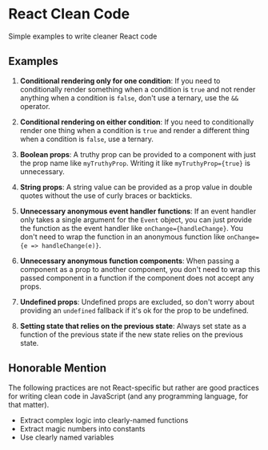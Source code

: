 # React Clean Code

Simple examples to write cleaner React code

## Examples

1. **Conditional rendering only for one condition**: If you need to conditionally render something when a condition is `true` and not render anything when a condition is `false`, don't use a ternary, use the `&&` operator.

2. **Conditional rendering on either condition**: If you need to conditionally render one thing when a condition is `true` and render a different thing when a condition is `false`, use a ternary.

3. **Boolean props**: A truthy prop can be provided to a component with just the prop name like `myTruthyProp`. Writing it like `myTruthyProp={true}` is unnecessary.

4. **String props**: A string value can be provided as a prop value in double quotes without the use of curly braces or backticks.

5. **Unnecessary anonymous event handler functions**: If an event handler only takes a single argument for the `Event` object, you can just provide the function as the event handler like `onChange={handleChange}`. You don't need to wrap the function in an anonymous function like `onChange={e => handleChange(e)}`.

6. **Unnecessary anonymous function components**: When passing a component as a prop to another component, you don't need to wrap this passed component in a function if the component does not accept any props.

7. **Undefined props**: Undefined props are excluded, so don't worry about providing an `undefined` fallback if it's ok for the prop to be undefined.

8. **Setting state that relies on the previous state**: Always set state as a function of the previous state if the new state relies on the previous state.

## Honorable Mention

The following practices are not React-specific but rather are good practices for writing clean code in JavaScript (and any programming language, for that matter).

- Extract complex logic into clearly-named functions
- Extract magic numbers into constants
- Use clearly named variables
